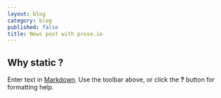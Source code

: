 ```yaml
---
layout: blog
category: blog
published: false
title: News post with prose.io
---
```


## Why static ?

Enter text in [Markdown](http://daringfireball.net/projects/markdown/). Use the toolbar above, or click the **?** button for formatting help.

